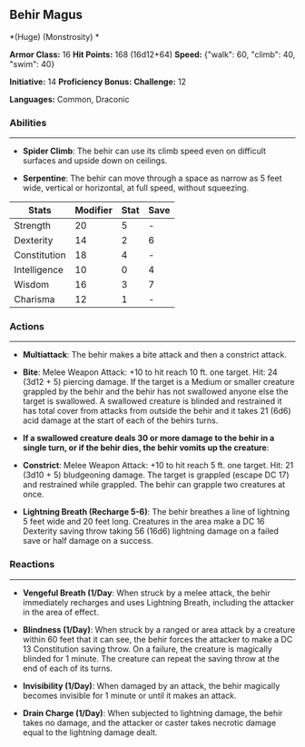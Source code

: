 ## Behir Magus
*(Huge) (Monstrosity) *

**Armor Class:** 16
**Hit Points:** 168 (16d12+64)
**Speed:** {"walk": 60, "climb": 40, "swim": 40}

**Initiative:** 14
**Proficiency Bonus:**
**Challenge:** 12

**Languages:** Common, Draconic

### Abilities
 --- 
- **Spider Climb**: The behir can use its climb speed even on difficult surfaces and upside down on ceilings.

- **Serpentine**: The behir can move through a space as narrow as 5 feet wide, vertical or horizontal, at full speed, without squeezing.



| Stats | Modifier | Stat | Save
| ---- | ---- | ---- | ---- |
| Strength | 20 | 5 | - |
| Dexterity | 14 | 2 | 6 |
| Constitution | 18 | 4 | - |
| Intelligence | 10 | 0 | 4 |
| Wisdom | 16 | 3 | 7 |
| Charisma | 12 | 1 | - |

### Actions
 --- 
- **Multiattack**: The behir makes a bite attack and then a constrict attack.

- **Bite**: Melee Weapon Attack: +10 to hit  reach 10 ft.  one target. Hit: 24 (3d12 + 5) piercing damage. If the target is a Medium or smaller creature grappled by the behir  and the behir has not swallowed anyone else  the target is swallowed. A swallowed creature is blinded and restrained  it has total cover from attacks from outside the behir  and it takes 21 (6d6) acid damage at the start of each of the behirs turns.

- **If a swallowed creature deals 30 or more damage to the behir in a single turn, or if the behir dies, the behir vomits up the creature**: 

- **Constrict**: Melee Weapon Attack: +10 to hit  reach 5 ft.  one target. Hit: 21 (3d10 + 5) bludgeoning damage. The target is grappled (escape DC 17) and restrained while grappled. The behir can grapple two creatures at once.

- **Lightning Breath (Recharge 5-6)**: The behir breathes a line of lightning 5 feet wide and 20 feet long. Creatures in the area make a DC 16 Dexterity saving throw  taking 56 (16d6) lightning damage on a failed save or half damage on a success.

### Reactions
 --- 
- **Vengeful Breath (1/Day**: When struck by a melee attack, the behir immediately recharges and uses Lightning Breath, including the attacker in the area of effect.

- **Blindness (1/Day)**: When struck by a ranged or area attack by a creature within 60 feet that it can see, the behir forces the attacker to make a DC 13 Constitution saving throw. On a failure, the creature is magically blinded for 1 minute. The creature can repeat the saving throw at the end of each of its turns.

- **Invisibility (1/Day)**: When damaged by an attack, the behir magically becomes invisible for 1 minute or until it makes an attack.

- **Drain Charge (1/Day)**: When subjected to lightning damage, the behir takes no damage, and the attacker or caster takes necrotic damage equal to the lightning damage dealt.

